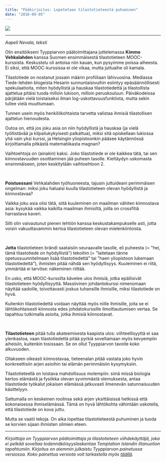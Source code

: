```yaml
---
title: "Pääkirjoitus: Lopetetaan tilastotieteestä puhuminen"
date: "2016-09-05"
---
```


![](https://photos-3.dropbox.com/t/2/AADu_n0-cd7nl26uh7rywrsJy155KUi59BWW9pYOHhhLLw/12/159617815/png/32x32/1/_/1/2/Screen%20Shot%202016-09-05%20at%2016.21.06.png/EJXd8nkYJSAHKAc/vBNx4sgA9a9I8XtYtDyPAZiBS8G3OROKAQsKaQTwwgw?size=1024x768&size_mode=3)

* * *

_Aapeli Nevala, teksti_

Olin ensitöikseni Tyyppiarvon päätoimittajana juttelemassa **Kimmo Vehkalahden** kanssa Suomen ensimmäisestä tilastotieteen MOOC-kurssista. Keskustelu oli antoisa niin kauan, kun pysyimme poissa aiheesta. Ei siksi, että MOOC-kurssissa ei ole vikaa, mutta juttuaihe oli kamala.

Tilastotiede on nostanut jossain määrin profiiliaan lähivuosina. Mediassa Tiede-lehden blogeista Hesarin sunnuntaisivuihin esiintyy epäsäännöllisesti spekulaatioita, miten hyödyllistä ja hauskaa tilastotiedettä ja tilastollista ajattelua pitäisi tuoda milloin lukioon, milloin peruskouluun. Päiväkodeissa pärjätään vielä toistaiseksi ilman log-uskottavuusfunktiota, mutta sekin tullee vielä muuttumaan.

Tunnen usein myös henkilökohtaista tarvetta valistaa ihmisiä tilastollisen ajattelun hienoudesta.

Outoa on, että jos joku asia on niin hyödyllistä ja hauskaa (ja vielä työllistävää ja kilpailukykyisesti palkattua), miksi sitä opiskellaan lukiossa yhä vain yksi kurssi, ja Helsingin yliopistoonkin pääsee käytännössä kirjoittamalla pitkästä matematiikasta magnan?

Vaihtoehtoja on (ainakin) kaksi. Joko tilastotiede ei ole kaikkea tätä, tai sen kiinnostavuuden osoittaminen jää puheen tasolle. Kieltäydyn uskomasta ensimmäiseen, joten keskitytään vaihtoehtoon 2.

 

**Poistuessani** Vehkalahden työhuoneesta, tajusin juttuideani perimmäisen ongelman: miksi joku haluaisi kuulla tilastotieteen olevan hyödyllistä ja kiinnostavaa?

Vaikka joku asia olisi tätä, siitä kuuleminen on maailman vähiten kiinnostava asia: kysykää vaikka kaikilta maailman ihmisiltä, joilla on crossfitiä harrastava kaveri.

Silti olin vaivautunut pienen lehtiön kanssa keskustakampukselle asti, jotta voisin vakuuttavammin kertoa tilastotieteen olevan mielenkiintoista.

 

**Jotta** tilastotieteen brändi saataisiin seuraavalle tasolle, eli puheesta (= "hei, tämä tilastotiede on hyödyllistä") tekoihin (= "laitetaan tänne opetussuunnitelmaan lisää tilastotiedettä" tai "haen yliopistoon lukemaan tilastotiedettä"), ihmisten pitää nähdä sen hyödyllisyys. Kuuleminen ei riitä, ymmärtää ei tarvitse: näkeminen riittää.

En usko, että MOOC-kurssilta kävelee ulos ihmisiä, jotka epäilisivät tilastotieteen hyödyllisyyttä. Massiivinen johdantokurssi nimenomaan näyttää sadoille, toivottavasti joskus tuhansille ihmisille, miksi tilastotiede on hyvä.

Kuitenkin tilastotiedettä voidaan näyttää myös niille ihmisille, joita se ei lähtökohtaisesti kiinnosta edes johdatokurssille ilmoittautumisen vertaa. Se tapahtuu tutkimalla asioita, jotka ihmisiä kiinnostavat.

 

**Tilastotieteen** pitää tulla akateemisesta kaapista ulos: viihteellisyyttä ei saa ylenkastoa, vaan tilastotiedettä pitää pyrkiä soveltamaan myös kevyempiin aiheisiin, kuitenkin tosissaan. Se on ollut Tyyppiarvon tavoite koko alkuvuoden.

Ollakseen oikeasti kiinnostavaa, tieteenalan pitää vastata joko hyvin konkreettisiin arjen asioihin tai elämän perimmäisiin kysymyksiin.

Tilastotieteellä on loistava mahdollisuus molempiin: siinä missä biologia kertoo elämästä ja fysiikka olevan syvimmästä olemuksesta, antaa tilastotiede työkalut jokaisen elämässä jatkuvasti ilmenevän satunnaisuuden käsittelyyn.

Sattumalla on keskeinen roolinsa sekä arjen yksittäisissä hetkissä että kokonaisessa ihmiselämässä. Tämä on hyvä lähtökohta vähintään uskotella, että tilastotiede on kova juttu.

Mutta se vaatii tekoja. On aika lopettaa tilastotieteestä puhuminen ja tuoda se korvien sijaan ihmisten silmien eteen.

* * *

_Kirjoittaja on Tyyppiarvon päätoimittaja ja tilastotieteen viihdekäyttäjä, joka ei pelkää soveltaa todennäköisyyslaskentaa Temptation Islandin iltanuotion tapahtumiin. Kirjoitus on aiemmin julkaistu Tyyppiarvon painetussa versiossa. Koko painettua versiota voit tarkastella myös [täällä](https://issuu.com/tyyppiarvo/docs/tyyppiarvo_i_2016)._
